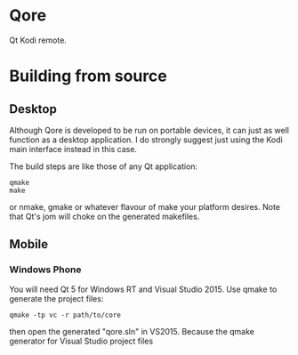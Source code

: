 # Qore

Qt Kodi remote.

# Building from source

## Desktop

Although Qore is developed to be run on portable devices, it can just as well function as a desktop application.
I do strongly suggest just using the Kodi main interface instead in this case.

The build steps are like those of any Qt application:

    qmake
    make

or nmake, gmake or whatever flavour of make your platform desires. Note that Qt's jom will choke on the generated makefiles.

## Mobile

### Windows Phone

You will need Qt 5 for Windows RT and Visual Studio 2015.
Use qmake to generate the project files:

    qmake -tp vc -r path/to/core

then open the generated "qore.sln" in VS2015.
Because the qmake generator for Visual Studio project files
